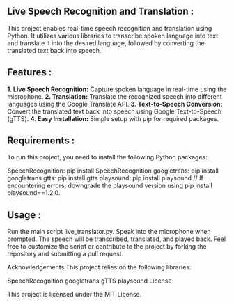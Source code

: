 **Live Speech Recognition and Translation :**
----------------------------------------------
This project enables real-time speech recognition and translation using Python. It utilizes various libraries to transcribe spoken language into text and translate it into the desired language, followed by converting the translated text back into speech.

**Features :**
-----------------------
**1. Live Speech Recognition:** Capture spoken language in real-time using the microphone.
**2. Translation:** Translate the recognized speech into different languages using the Google Translate API.
**3. Text-to-Speech Conversion:** Convert the translated text back into speech using Google Text-to-Speech (gTTS).
**4. Easy Installation:** Simple setup with pip for required packages.

**Requirements :**
-------------------------------
To run this project, you need to install the following Python packages:

SpeechRecognition: pip install SpeechRecognition
googletrans: pip install googletrans
gtts: pip install gtts
playsound: pip install playsound // If encountering errors, downgrade the playsound version using pip install playsound==1.2.0.

**Usage :**
-------------------
Run the main script live_translator.py.
Speak into the microphone when prompted.
The speech will be transcribed, translated, and played back.
Feel free to customize the script or contribute to the project by forking the repository and submitting a pull request.

Acknowledgements
This project relies on the following libraries:

SpeechRecognition
googletrans
gTTS
playsound
License

This project is licensed under the MIT License.
